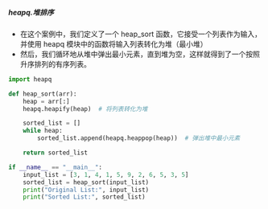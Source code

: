 ##### heapq.堆排序
- 在这个案例中，我们定义了一个 heap_sort 函数，它接受一个列表作为输入，并使用 heapq 模块中的函数将输入列表转化为堆（最小堆）
- 然后，我们循环地从堆中弹出最小元素，直到堆为空，这样就得到了一个按照升序排列的有序列表。
```python
import heapq

def heap_sort(arr):
    heap = arr[:]
    heapq.heapify(heap)  # 将列表转化为堆

    sorted_list = []
    while heap:
        sorted_list.append(heapq.heappop(heap))  # 弹出堆中最小元素

    return sorted_list

if __name__ == "__main__":
    input_list = [3, 1, 4, 1, 5, 9, 2, 6, 5, 3, 5]
    sorted_list = heap_sort(input_list)
    print("Original List:", input_list)
    print("Sorted List:", sorted_list)

```